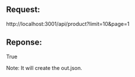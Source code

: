 ## Request:
http://localhost:3001/api/product?limit=10&page=1

## Reponse:
True

Note: It will create the out.json.